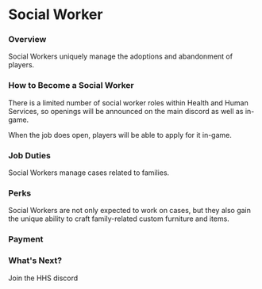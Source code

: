 # Social Worker

### Overview
Social Workers uniquely manage the adoptions and abandonment of players.
### How to Become a Social Worker
There is a limited number of social worker roles within Health and Human Services, so openings will be announced on the main discord as well as in-game.

When the job does open, players will be able to apply for it in-game.
### Job Duties
Social Workers manage cases related to families. 
### Perks
Social Workers are not only expected to work on cases, but they also gain the unique ability to craft family-related custom furniture and items.
### Payment

### What's Next?
Join the HHS discord